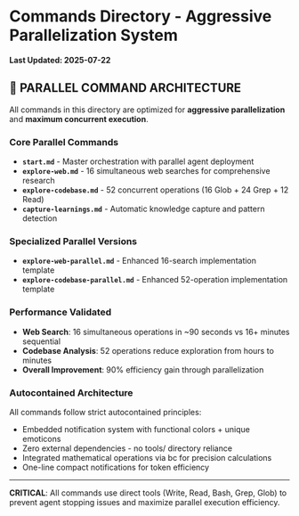 # Commands Directory - Aggressive Parallelization System

**Last Updated: 2025-07-22**

## 🚀 PARALLEL COMMAND ARCHITECTURE

All commands in this directory are optimized for **aggressive parallelization** and **maximum concurrent execution**.

### Core Parallel Commands
- **`start.md`** - Master orchestration with parallel agent deployment
- **`explore-web.md`** - 16 simultaneous web searches for comprehensive research
- **`explore-codebase.md`** - 52 concurrent operations (16 Glob + 24 Grep + 12 Read)
- **`capture-learnings.md`** - Automatic knowledge capture and pattern detection

### Specialized Parallel Versions
- **`explore-web-parallel.md`** - Enhanced 16-search implementation template
- **`explore-codebase-parallel.md`** - Enhanced 52-operation implementation template

### Performance Validated
- **Web Search**: 16 simultaneous operations in ~90 seconds vs 16+ minutes sequential
- **Codebase Analysis**: 52 operations reduce exploration from hours to minutes  
- **Overall Improvement**: 90% efficiency gain through parallelization

### Autocontained Architecture
All commands follow strict autocontained principles:
- Embedded notification system with functional colors + unique emoticons
- Zero external dependencies - no tools/ directory reliance
- Integrated mathematical operations via bc for precision calculations
- One-line compact notifications for token efficiency

---
**CRITICAL**: All commands use direct tools (Write, Read, Bash, Grep, Glob) to prevent agent stopping issues and maximize parallel execution efficiency.